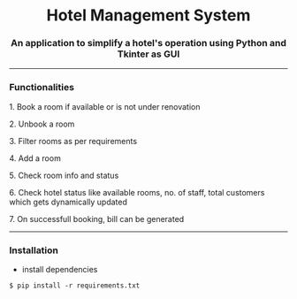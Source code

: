 <h1 align="center">Hotel Management System</h1>
<h3 align="center">An application to simplify a hotel's operation using Python and Tkinter as GUI</h3>

------------------------------------------------------------------------------------------------------
<h3>Functionalities</h3>
<p>1. Book a room if available or is not under renovation</p>
<p>2. Unbook a room</p>
<p>3. Filter rooms as per requirements</p>
<p>4. Add a room
<p>5. Check room info and status</p>
<p>6. Check hotel status like available rooms, no. of staff, total customers which gets dynamically updated</p>
<p>7. On successfull booking, bill can be generated</p>

-------------------------------------------------------------------------------------------------------
<h3>Installation</h3>
<ul>
  <li>install dependencies</li>
</ul>

```
$ pip install -r requirements.txt
```
